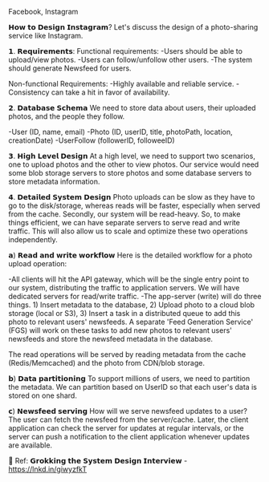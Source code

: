 
Facebook, Instagram

𝗛𝗼𝘄 𝘁𝗼 𝗗𝗲𝘀𝗶𝗴𝗻 𝗜𝗻𝘀𝘁𝗮𝗴𝗿𝗮𝗺?
Let's discuss the design of a photo-sharing service like Instagram.

𝟭. 𝗥𝗲𝗾𝘂𝗶𝗿𝗲𝗺𝗲𝗻𝘁𝘀:
Functional requirements:
-Users should be able to upload/view photos.
-Users can follow/unfollow other users.
-The system should generate Newsfeed for users.

Non-functional Requirements:
-Highly available and reliable service.
-Consistency can take a hit in favor of availability.


𝟮. 𝗗𝗮𝘁𝗮𝗯𝗮𝘀𝗲 𝗦𝗰𝗵𝗲𝗺𝗮
We need to store data about users, their uploaded photos, and the people they follow.

-User (ID, name, email)
-Photo (ID, userID, title, photoPath, location, creationDate)
-UserFollow (followerID, followeeID)


𝟯. 𝗛𝗶𝗴𝗵 𝗟𝗲𝘃𝗲𝗹 𝗗𝗲𝘀𝗶𝗴𝗻
At a high level, we need to support two scenarios, one to upload photos and the other to view photos. Our service would need some blob storage servers to store photos and some database servers to store metadata information.

𝟰. 𝗗𝗲𝘁𝗮𝗶𝗹𝗲𝗱 𝗦𝘆𝘀𝘁𝗲𝗺 𝗗𝗲𝘀𝗶𝗴𝗻
Photo uploads can be slow as they have to go to the disk/storage, whereas reads will be faster, especially when served from the cache. Secondly, our system will be read-heavy. So, to make things efficient, we can have separate servers to serve read and write traffic. This will also allow us to scale and optimize these two operations independently.

𝗮) 𝗥𝗲𝗮𝗱 𝗮𝗻𝗱 𝘄𝗿𝗶𝘁𝗲 𝘄𝗼𝗿𝗸𝗳𝗹𝗼𝘄
Here is the detailed workflow for a photo upload operation:

-All clients will hit the API gateway, which will be the single entry point to our system, distributing the traffic to application servers. We will have dedicated servers for read/write traffic.
-The app-server (write) will do three things. 1) Insert metadata to the database, 2) Upload photo to a cloud blob storage (local or S3), 3) Insert a task in a distributed queue to add this photo to relevant users' newsfeeds. A separate 'Feed Generation Service' (FGS) will work on these tasks to add new photos to relevant users' newsfeeds and store the newsfeed metadata in the database.

The read operations will be served by reading metadata from the cache (Redis/Memcached) and the photo from CDN/blob storage.

𝗯) 𝗗𝗮𝘁𝗮 𝗽𝗮𝗿𝘁𝗶𝘁𝗶𝗼𝗻𝗶𝗻𝗴
To support millions of users, we need to partition the metadata. We can partition based on UserID so that each user's data is stored on one shard.

𝗰) 𝗡𝗲𝘄𝘀𝗳𝗲𝗲𝗱 𝘀𝗲𝗿𝘃𝗶𝗻𝗴
How will we serve newsfeed updates to a user? The user can fetch the newsfeed from the server/cache. Later, the client application can check the server for updates at regular intervals, or the server can push a notification to the client application whenever updates are available.

📌 Ref: 𝗚𝗿𝗼𝗸𝗸𝗶𝗻𝗴 𝘁𝗵𝗲 𝗦𝘆𝘀𝘁𝗲𝗺 𝗗𝗲𝘀𝗶𝗴𝗻 𝗜𝗻𝘁𝗲𝗿𝘃𝗶𝗲𝘄 - https://lnkd.in/giwyzfkT